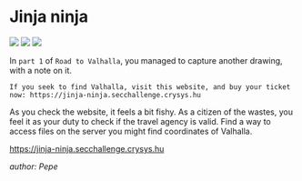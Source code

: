 # Jinja ninja
![](https://img.shields.io/badge/Road%20to%20Valhalla-gray)
![](https://img.shields.io/badge/part%202-gray)
![](https://img.shields.io/badge/hard-gray)

In `part 1` of `Road to Valhalla`, you managed to capture another drawing, with a note on it.

```
If you seek to find Valhalla, visit this website, and buy your ticket now: https://jinja-ninja.secchallenge.crysys.hu
```

As you check the website, it feels a bit fishy. As a citizen of the wastes, you feel it as your duty to check if the travel agency is valid. Find a way to access files on the server you might find coordinates of Valhalla.

https://jinja-ninja.secchallenge.crysys.hu

*author: Pepe*